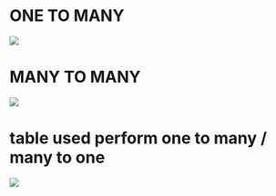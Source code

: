 <h1>ONE TO MANY </h1>
<img src="https://www.tutorialride.com/images/dbms/one-to-many1.jpg" > 
<h1>MANY TO MANY</h1>
<img src="https://www.tutorialride.com/images/dbms/many-to-one1.jpg">


<h1>table used perform one to many / many to one</h1>
<img src="https://blog.supportgroup.com/hubfs/Honeycode/Relational_Databases/one-to-one-and-many-to-many/many-to-many-5.jpg">
